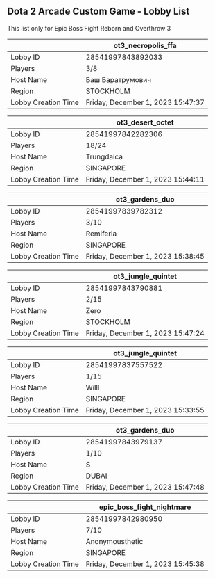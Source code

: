 ## Dota 2 Arcade Custom Game - Lobby List

This list only for Epic Boss Fight Reborn and Overthrow 3

|  | ot3_necropolis_ffa |
| ------ | ------ |
| Lobby ID | 28541997843892033 |
| Players | 3/8 |
| Host Name | Баш Баратрумович |
| Region | STOCKHOLM |
| Lobby Creation Time | Friday, December 1, 2023 15:47:37 |


|  | ot3_desert_octet |
| ------ | ------ |
| Lobby ID | 28541997842282306 |
| Players | 18/24 |
| Host Name | Trungdaica |
| Region | SINGAPORE |
| Lobby Creation Time | Friday, December 1, 2023 15:44:11 |


|  | ot3_gardens_duo |
| ------ | ------ |
| Lobby ID | 28541997839782312 |
| Players | 3/10 |
| Host Name | Remiferia |
| Region | SINGAPORE |
| Lobby Creation Time | Friday, December 1, 2023 15:38:45 |


|  | ot3_jungle_quintet |
| ------ | ------ |
| Lobby ID | 28541997843790881 |
| Players | 2/15 |
| Host Name | Zero |
| Region | STOCKHOLM |
| Lobby Creation Time | Friday, December 1, 2023 15:47:24 |


|  | ot3_jungle_quintet |
| ------ | ------ |
| Lobby ID | 28541997837557522 |
| Players | 1/15 |
| Host Name | Willl |
| Region | SINGAPORE |
| Lobby Creation Time | Friday, December 1, 2023 15:33:55 |


|  | ot3_gardens_duo |
| ------ | ------ |
| Lobby ID | 28541997843979137 |
| Players | 1/10 |
| Host Name | S |
| Region | DUBAI |
| Lobby Creation Time | Friday, December 1, 2023 15:47:48 |


|  | epic_boss_fight_nightmare |
| ------ | ------ |
| Lobby ID | 28541997842980950 |
| Players | 7/10 |
| Host Name | Anonymousthetic |
| Region | SINGAPORE |
| Lobby Creation Time | Friday, December 1, 2023 15:45:38 |


